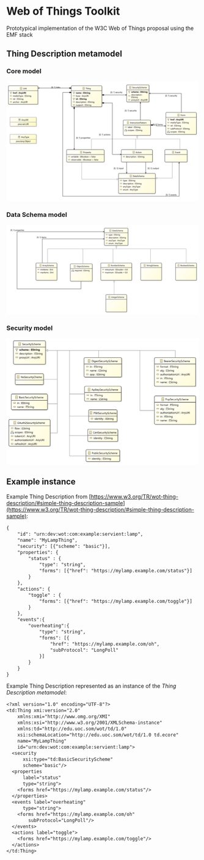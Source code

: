 # Web of Things Toolkit

Prototypical implementation of the W3C Web of Things proposal using the EMF stack

## Thing Description metamodel

### Core model

![Core model](plugins/edu.uoc.som.wot.td/model/td-core.png)

### Data Schema model

![Data Schema model](plugins/edu.uoc.som.wot.td/model/td-data-schema.png)

### Security model

![Security model](plugins/edu.uoc.som.wot.td/model/td-security.png)

## Example instance

Example Thing Description from [https://www.w3.org/TR/wot-thing-description/#simple-thing-description-sample](https://www.w3.org/TR/wot-thing-description/#simple-thing-description-sample):

```
{
    "id": "urn:dev:wot:com:example:servient:lamp",
    "name": "MyLampThing",
    "security": [{"scheme": "basic"}],
    "properties": {
        "status" : {
            "type": "string",
            "forms": [{"href": "https://mylamp.example.com/status"}]
        }
    },
    "actions": {
        "toggle" : {
            "forms": [{"href": "https://mylamp.example.com/toggle"}]
        }
    },
    "events":{
        "overheating":{
            "type": "string",
            "forms": [{
                "href": "https://mylamp.example.com/oh",
                "subProtocol": "LongPoll"
            }]
        }
    }
}
```

Example Thing Description represented as an instance of the _Thing Description metamodel_:

```
<?xml version="1.0" encoding="UTF-8"?>
<td:Thing xmi:version="2.0"
    xmlns:xmi="http://www.omg.org/XMI"
    xmlns:xsi="http://www.w3.org/2001/XMLSchema-instance"
    xmlns:td="http://edu.uoc.som/wot/td/1.0"
    xsi:schemaLocation="http://edu.uoc.som/wot/td/1.0 td.ecore"
    name="MyLampThing"
    id="urn:dev:wot:com:example:servient:lamp">
  <security
      xsi:type="td:BasicSecurityScheme"
      scheme="basic"/>
  <properties
      label="status"
      type="string">
    <forms href="https://mylamp.example.com/status"/>
  </properties>
  <events label="overheating"
      type="string">
    <forms href="https://mylamp.example.com/oh"
        subProtocol="LongPoll"/>
  </events>
  <actions label="toggle">
    <forms href="https://mylamp.example.com/toggle"/>
  </actions>
</td:Thing>
```
